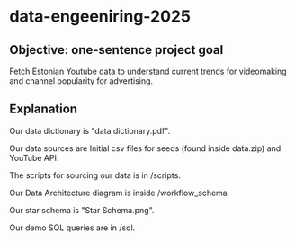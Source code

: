 # data-engeeniring-2025

## Objective: one-sentence project goal
Fetch Estonian Youtube data to understand current trends for videomaking and channel popularity for advertising.

## Explanation

Our data dictionary is "data dictionary.pdf".

Our data sources are Initial csv files for seeds (found inside data.zip) and YouTube API.

The scripts for sourcing our data is in /scripts.

Our Data Architecture diagram is inside /workflow_schema

Our star schema is "Star Schema.png".

Our demo SQL queries are in /sql.


